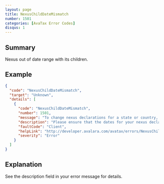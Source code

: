```yaml
---
layout: page
title: NexusChildDateMismatch
number: 1501
categories: [AvaTax Error Codes]
disqus: 1
---
```


## Summary

Nexus out of date range with its children.

## Example

```json
{
  "code": "NexusChildDateMismatch",
  "target": "Unknown",
  "details": [
    {
      "code": "NexusChildDateMismatch",
      "number": 1501,
      "message": "To change nexus declarations for a state or country, you must ensure that all city or local nexus declarations are within range.",
      "description": "Please ensure that the dates for your nexus declaration for the Country: -0-, Region: -1- match with all local jurisdictions within that state or country.  This error occurs when you have a local nexus whose dates fall outside of the boundary EffectiveDate: -8-, EndDate: -9-.",
      "faultCode": "Client",
      "helpLink": "http://developer.avalara.com/avatax/errors/NexusChildDateMismatch",
      "severity": "Error"
    }
  ]
}
```

## Explanation

See the description field in your error message for details.
